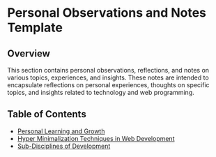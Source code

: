 # Personal Observations and Notes Template

## Overview

This section contains personal observations, reflections, and notes on various topics, experiences, and insights. These notes are intended to encapsulate reflections on personal experiences, thoughts on specific topics, and insights related to technology and web programming.

## Table of Contents

- [Personal Learning and Growth](personal-learning.md)
- [Hyper Minimalization Techniques in Web Development](hyper-minimalization.md)
- [Sub-Disciplines of Development](sub-disciplines-of-development.md)